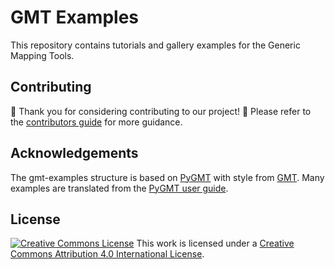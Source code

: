 # GMT Examples

This repository contains tutorials and gallery examples for the Generic Mapping
Tools.

## Contributing

:tada: Thank you for considering contributing to our project! :tada: Please
refer to the [contributors guide](https://www.generic-mapping-tools.org/gmt-examples/contributing.html)
for more guidance.

## Acknowledgements

The gmt-examples structure is based on [PyGMT](https://github.com/GenericMappingTools/pygmt)
with style from [GMT](https://github.com/GenericMappingTools/gmt). Many examples
are translated from the [PyGMT user guide](https://pygmt.org).

## License

[![Creative Commons License](https://i.creativecommons.org/l/by/4.0/88x31.png)](http://creativecommons.org/licenses/by/4.0/)
This work is licensed under a
[Creative Commons Attribution 4.0 International License](http://creativecommons.org/licenses/by/4.0/).
